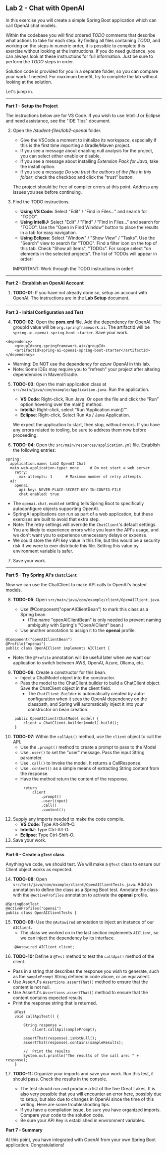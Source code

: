 ## Lab 2 - Chat with OpenAI

In this exercise you will create a simple Spring Boot application which can call OpenAI chat models.

Within the codebase you will find ordered *TODO* comments that describe what actions to take for each step.  By finding all files containing *TODO*, and working on the steps in numeric order, it is possible to complete this exercise without looking at the instructions.  If you do need guidance, you can always look at these instructions for full information.  Just be sure to perform the *TODO* steps in order.

Solution code is provided for you in a separate folder, so you can compare your work if needed.  For maximum benefit, try to complete the lab without looking at the solution.

Let's jump in.

---
**Part 1 - Setup the Project**

The instructions below are for VS Code. If you wish to use IntelliJ or Eclipse and need assistance, see the "IDE Tips" document.

2. Open the _/student-files/lab2-openai_ folder.  
    * Give the VSCode a moment to initialize its workspace, especially if this is the first time importing a Gradle/Maven project.
    * If you see a message about enabling null analysis for the project, you can select either enable or disable.
    * If you see a message about installing _Extension Pack for Java_, take the install option.
    * If you see a message _Do you trust the authors of the files in this folder_, check the checkbox and click the "trust" button.

    The project should be free of compiler errors at this point.  Address any issues you see before continuing.

1. Find the TODO instructions.

    * **Using VS Code:** Select "Edit" / "Find in Files..." and search for "TODO".
    * **Using IntelliJ:**  Select "Edit" / "Find" / "Find in Files..." and search for "TODO".  Use the "Open in Find Window" button to place the results in a tab for easy navigation.
    * **Using Eclipse:** Select "Window" / "Show View" / "Tasks".  Use the "Search" view to search for "TODO".  Find a filter icon on the top of this tab.  Check "Show all items", "TODOs".  For scope select "on elements in the selected projects".  The list of TODOs will appear in order!

    IMPORTANT: Work through the TODO instructions in order!   


---
**Part 2 - Establish an OpenAI Account**

1. **TODO-01**: If you have not already done so, setup an account with OpenAI.  The instructions are in the **Lab Setup** document. 

---
**Part 3 - Initial Configuration and Test**

4. **TODO-02**: Open the **pom.xml** file.  Add the dependency for OpenAI.  The groupId value will be `org.springframework.ai`.  The artifactId will be `spring-ai-openai-spring-boot-starter`.  Save your work.

```
<dependency>
	<groupId>org.springframework.ai</groupId>
	<artifactId>spring-ai-openai-spring-boot-starter</artifactId>
</dependency>
```
- Warning: Do NOT use the dependency for _azure_ OpenAI in this lab. 
- Note: Some IDEs may require you to "refresh" your project after altering dependencies in Maven/Gradle.

5.  **TODO-03**: Open the main application class at `src/main/java/com/example/Application.java`.  Run the application.

    * **VS Code**: Right-click, Run Java.  Or open the file and click the “Run” option hovering over the main() method.
    * **IntelliJ**: Right-click, select “Run ‘Application.main()’”. 
    * **Eclipse**: Right-click, Select Run As / Java Application.

    We expect the application to start, then stop, without errors.  If you have any errors related to tooling, be sure to address them now before proceeding.

1.  **TODO-04**: Open the `src/main/resources/application.yml` file.  Establish the following entries:

```
spring:
  application.name: Lab2 OpenAI Chat
  main.web-application-type: none     # Do not start a web server.
    retry:
      max-attempts: 1      # Maximum number of retry attempts.
  ai:
    openai:
      api-key: NEVER-PLACE-SECRET-KEY-IN-CONFIG-FILE
      chat.enabled: true          
```

  - The `openai.chat.enabled` setting tells Spring Boot to specifically autoconfigure objects supporting OpenAI.
  - SpringAI applications can run as part of a web application, but these exercises are built to avoid that extra step.
  - Note: The retry settings will override the `ChatClient`'s default settings.  You are likely to experience errors while you learn the API's usage, and we don't want you to experience unnecessary delays or expense.  
  - We could store the API key value in this file, but this would be a security risk if we were to ever distribute this file.  Setting this value by environment variable is safer.

7.  Save your work.  

---
**Part 5 - Try Spring AI's `ChatClient`**

Now we can use the ChatClient to make API calls to OpenAI's hosted models.

8. **TODO-05**:  Open `src/main/java/com/example/client/OpenAIClient.java`.  

    - Use @Component("openAIClientBean") to mark this class as a Spring bean.
        - (The name "openAIClientBean" is only needed to prevent naming ambiguitiy with Spring's "OpenAIClient" bean.)    
    - Use another annotation to assign it to the **openai** profile.

```
@Component("openAIClientBean")
@Profile("openai")
public class OpenAIClient implements AIClient {
```
- Note: the `@Profile` annotation will be useful later when we want our application to switch between AWS, OpenAI, Azure, Ollama, etc.

9. **TODO-06**: Create a constructor for this bean.  
    - Inject a ChatModel object into the constructor.  
    - Pass the model to the ChatClient.builder to build a ChatClient object.  Save the ChatClient object in the client field.
        - The `ChatClient.Builder` is automatically created by auto-configuration when it sees the OpenAI dependency on the classpath, and Spring will automatically inject it into your constructor on bean creation.  

```
    public OpenAIClient(ChatModel model) {
        client = ChatClient.builder(model).build();
    }
```

10. **TODO-07**:  Within the `callApi()` method, use the `client` object to call the API.
    *  Use the `.prompt()` method to create a prompt to pass to the Model
    *  Use `.user()` to set the "user" message. Pass the input String parameter.
    *  Use `.call()` to invoke the model.  It returns a CallResponse.
    *  Use `.content()` as a simple means of extracting String content from the response. 
    *  Have the method return the content of the response.
```
        return 
            client
                .prompt()
                .user(input)
                .call()
                .content();
```

12. Supply any imports needed to make the code compile.
    * **VS Code**: Type Alt-Shift-O.
    * **IntelliJ**: Type Ctrl-Alt-O.
    * **Eclipse**: Type Ctrl-Shift-O.
1. Save your work.

---
**Part 6 - Create a `@Test` class**

Anything we code, we should test.  We will make a `@Test` class to ensure our Client object works as expected.

14. **TODO-08**:  Open `src/test/java/com/example/client/OpenAIClientTests.java`.  Add an annotation to define the class as a Spring Boot test.  Annotate the class with the `@ActiveProfiles` annotation to activate the **openai** profile.

```
@SpringBootTest
@ActiveProfiles("openai")
public class OpenAIClientTests {
```

15. **TODO-09:** Use the `@Autowired` annotation to inject an instance of our `AIClient`.
    - The class we worked on in the last section implements `AIClient`, so we can inject the dependency by its interface.

```
    @Autowired AIClient client;
```

16.  **TODO-10:** Define a `@Test` method to test the `callApi()` method of the client.

  * Pass in a string that describes the response you wish to generate, such as the `samplePrompt` String defined in code above, or an equivalent.
  * Use AssertJ's `Assertions.assertThat()` method to ensure that the content is not null.
  * Use AssertJ's `Assertions.assertThat()` method to ensure that the content contains expected results.
  * Print the response string that is returned.

```
	@Test
	void callApiTest() {

        String response =
            client.callApi(samplePrompt);

        assertThat(response).isNotNull();
        assertThat(response).contains(sampleResults);
    
		//	Print the results
		System.out.println("The results of the call are: " + response);
    }
```
17. **TODO-11:**  Organize your imports and save your work.  Run this test, it should pass.  Check the results in the console.

    * The test should run and produce a list of the five Great Lakes.  It is also very possible that you will encounter an error here, possibly due to setup, but also due to changes in OpenAI since the time of this writing.  Here are some troubleshooting tips.
    * If you have a compilation issue, be sure you have organized imports.  Compare your code to the solution code.
    * Be sure your API Key is established in environment variables.


**Part 7 - Summary**

At this point, you have integrated with OpenAI from your own Spring Boot application.  Congratulations! 

